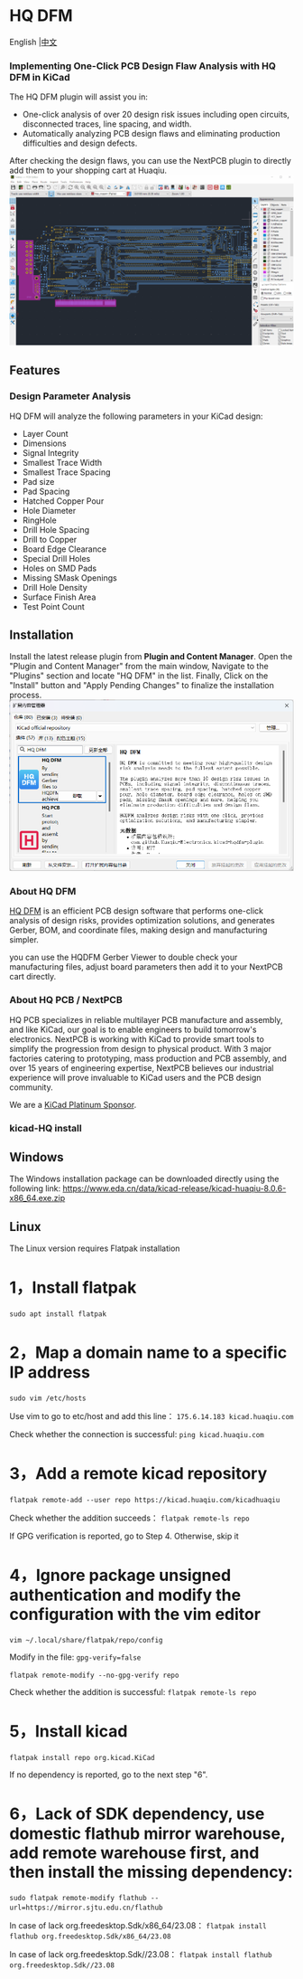 # HQ DFM

<p>
    English |<a href="README_CN.md">中文<a/>
</p>

### Implementing One-Click PCB Design Flaw Analysis with HQ DFM in KiCad

The HQ DFM plugin will assist you in:

- One-click analysis of over 20 design risk issues including open circuits, disconnected traces, line spacing, and width.
- Automatically analyzing PCB design flaws and eliminating production difficulties and design defects.

After checking the design flaws, you can use the NextPCB plugin to directly add them to your shopping cart at Huaqiu.
![HQDFM Plugin](dfm-screen.gif)

## Features

### Design Parameter Analysis

HQ DFM will analyze the following parameters in your KiCad design:

- Layer Count
- Dimensions
- Signal Integrity
- Smallest Trace Width
- Smallest Trace Spacing
- Pad size
- Pad Spacing
- Hatched Copper Pour
- Hole Diameter
- RingHole
- Drill Hole Spacing
- Drill to Copper
- Board Edge Clearance
- Special Drill Holes
- Holes on SMD Pads
- Missing SMask Openings
- Drill Hole Density
- Surface Finish Area
- Test Point Count

## Installation

Install the latest release plugin from **Plugin and Content Manager**. Open the "Plugin and Content Manager" from the main window, Navigate to the "Plugins" section and locate "HQ DFM" in the list. Finally, Click on the "Install" button and "Apply Pending Changes" to finalize the installation process.
![image](kicad_dfm/picture/HQDFM.png)

### About HQ DFM

[HQ DFM](https://dfm.hqpcb.com/) is an efficient PCB design software that performs one-click analysis of design risks, provides optimization solutions, and generates Gerber, BOM, and coordinate files, making design and manufacturing simpler.

you can use the HQDFM Gerber Viewer to double check your manufacturing files, adjust board parameters then add it to your NextPCB cart directly.

### About HQ PCB / NextPCB

HQ PCB specializes in reliable multilayer PCB manufacture and assembly, and like KiCad, our goal is to enable engineers to build tomorrow's electronics. NextPCB is working with KiCad to provide smart tools to simplify the progression from design to physical product. With 3 major factories catering to prototyping, mass production and PCB assembly, and over 15 years of engineering expertise, NextPCB believes our industrial experience will prove invaluable to KiCad users and the PCB design community.

We are a [KiCad Platinum Sponsor](https://www.nextpcb.com/blog/kicad-nextpcb-platinum-sponsorship).



### kicad-HQ install

## Windows

The Windows installation package can be downloaded directly using the following link:
https://www.eda.cn/data/kicad-release/kicad-huaqiu-8.0.6-x86_64.exe.zip

## Linux
The Linux version requires Flatpak installation

# 1，Install flatpak

`sudo apt install flatpak`

# 2，Map a domain name to a specific IP address

`sudo vim /etc/hosts`

Use vim to go to etc/host and add this line：
`175.6.14.183 kicad.huaqiu.com`

Check whether the connection is successful:
`ping kicad.huaqiu.com`

# 3，Add a remote kicad repository

`flatpak remote-add --user repo https://kicad.huaqiu.com/kicadhuaqiu`

Check whether the addition succeeds：
`flatpak remote-ls repo`

If GPG verification is reported, go to Step 4. Otherwise, skip it

# 4，Ignore package unsigned authentication and modify the configuration with the vim editor

`vim ~/.local/share/flatpak/repo/config`

Modify in the file:
`gpg-verify=false`

`flatpak remote-modify --no-gpg-verify repo`

Check whether the addition is successful:
`flatpak remote-ls repo`

# 5，Install kicad

`flatpak install repo org.kicad.KiCad`

If no dependency is reported, go to the next step "6".

# 6，Lack of SDK dependency, use domestic flathub mirror warehouse, add remote warehouse first, and then install the missing dependency:

`sudo flatpak remote-modify flathub --url=https://mirror.sjtu.edu.cn/flathub`

In case of lack org.freedesktop.Sdk/x86_64/23.08：
`flatpak install flathub org.freedesktop.Sdk/x86_64/23.08`

In case of lack org.freedesktop.Sdk//23.08：
`flatpak install flathub org.freedesktop.Sdk//23.08`
